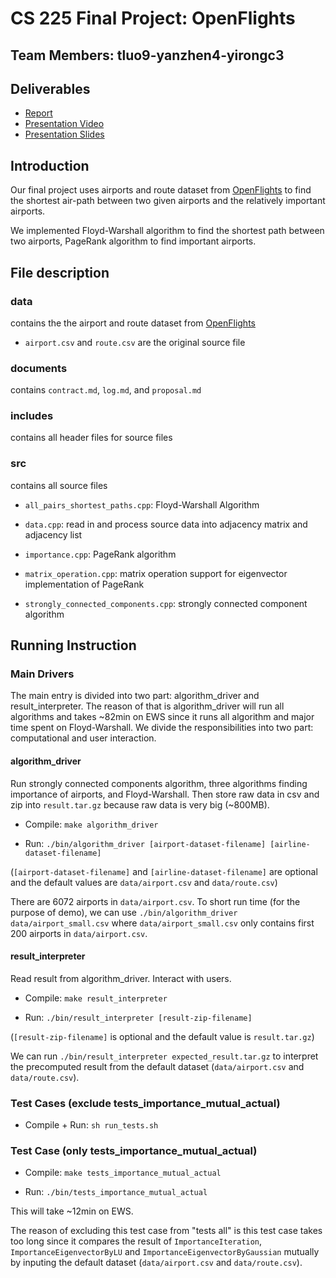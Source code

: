 # CS 225 Final Project: OpenFlights

## Team Members: tluo9-yanzhen4-yirongc3

## Deliverables 

- [Report]()
- [Presentation Video]()
- [Presentation Slides]()

## Introduction

Our final project uses airports and route dataset from [OpenFlights](https://openflights.org/data.html) to find the shortest air-path between two given airports and the relatively important airports.

We implemented Floyd-Warshall algorithm to find the shortest path between two airports, PageRank algorithm to find important airports.

## File description

### data

contains the the airport and route dataset from [OpenFlights](https://openflights.org/data.html)

- `airport.csv` and `route.csv` are the original source file

### documents

contains `contract.md`, `log.md`, and `proposal.md`

### includes

contains all header files for source files

### src

contains all source files

- `all_pairs_shortest_paths.cpp`: Floyd-Warshall Algorithm

- `data.cpp`: read in and process source data into adjacency matrix and adjacency list

- `importance.cpp`: PageRank algorithm

- `matrix_operation.cpp`: matrix operation support for eigenvector implementation of PageRank

- `strongly_connected_components.cpp`: strongly connected component algorithm

## Running Instruction

### Main Drivers

The main entry is divided into two part: algorithm_driver and result_interpreter. 
The reason of that is algorithm_driver will run all algorithms and takes ~82min on EWS 
since it runs all algorithm and major time spent on Floyd-Warshall. 
We divide the responsibilities into two part: computational and user interaction. 

#### algorithm_driver 

Run strongly connected components algorithm, three algorithms finding importance of airports, and Floyd-Warshall. 
Then store raw data in csv and zip into `result.tar.gz` because raw data is very big (~800MB).

- Compile: `make algorithm_driver`

- Run: `./bin/algorithm_driver [airport-dataset-filename] [airline-dataset-filename]` 

(`[airport-dataset-filename]` and `[airline-dataset-filename]` are optional 
and the default values are `data/airport.csv` and `data/route.csv`)

There are 6072 airports in `data/airport.csv`. 
To short run time (for the purpose of demo), 
we can use `./bin/algorithm_driver data/airport_small.csv` 
where `data/airport_small.csv` only contains first 200 airports in `data/airport.csv`. 

#### result_interpreter 

Read result from algorithm_driver. 
Interact with users. 

- Compile: `make result_interpreter`

- Run: `./bin/result_interpreter [result-zip-filename]`

(`[result-zip-filename]` is optional 
and the default value is `result.tar.gz`)

We can run `./bin/result_interpreter expected_result.tar.gz` 
to interpret the precomputed result from the default dataset (`data/airport.csv` and `data/route.csv`). 

### Test Cases (exclude tests_importance_mutual_actual)

- Compile + Run: `sh run_tests.sh`

### Test Case (only tests_importance_mutual_actual)

- Compile: `make tests_importance_mutual_actual`

- Run: `./bin/tests_importance_mutual_actual`

This will take ~12min on EWS.

The reason of excluding this test case from "tests all" is 
this test case takes too long 
since it compares the result of `ImportanceIteration`, `ImportanceEigenvectorByLU` and `ImportanceEigenvectorByGaussian` mutually by inputing the default dataset (`data/airport.csv` and `data/route.csv`).
